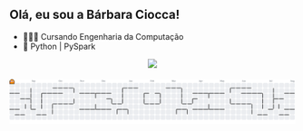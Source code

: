 ## Olá, eu sou a Bárbara Ciocca!

- 👩🏽‍🎓 Cursando Engenharia da Computação
- 📓 Python | PySpark

<div align="center">
  <a href="https://github.com/barbaraciocca">
  <img height="130em" src="https://github-readme-stats.vercel.app/api/top-langs/?username=barbaraciocca&layout=compact&langs_count=7&theme=panda"/>
</div>

<br>

<picture>
  <source media="(prefers-color-scheme: dark)" srcset="https://raw.githubusercontent.com/barbaraciocca/barbaraciocca/output/pacman-contribution-graph-dark.svg">
  <source media="(prefers-color-scheme: light)" srcset="https://raw.githubusercontent.com/barbaraciocca/barbaraciocca/output/pacman-contribution-graph.svg">
  <img alt="pacman contribution graph" src="https://raw.githubusercontent.com/barbaraciocca/barbaraciocca/output/pacman-contribution-graph.svg">
</picture>
